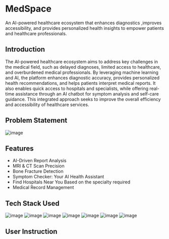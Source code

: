 # MedSpace
An AI-powered healthcare ecosystem that enhances diagnostics ,improves accessibility, and provides personalized health insights to empower patients and healthcare professionals.

## Introduction
The AI-powered healthcare ecosystem aims to address key challenges in the medical field, such as delayed diagnoses, limited access to healthcare, and overburdened medical professionals. By leveraging machine learning and AI, the platform enhances diagnostic accuracy, provides personalized health recommendations, and helps patients interpret medical reports. It also enables quick access to hospitals and specialists, while offering real-time assistance through an AI chatbot for symptom analysis and self-care guidance. This integrated approach seeks to improve the overall efficiency and accessibility of healthcare services.

## Problem Statement
![image](https://github.com/user-attachments/assets/a44a047b-4671-495e-959a-c55e90b3e6c8)

## Features
- AI-Driven Report Analysis
- MRI & CT Scan Precision
- Bone Fracture Detection
- Symptom Checker: Your AI Health Assistant
- Find Hospitals Near You Based on the specialty required
- Medical Record Management

## Tech Stack Used 

![image](https://img.shields.io/badge/Python-FFD43B?style=for-the-badge&logo=python&logoColor=blue) ![image](https://img.shields.io/badge/HTML5-E34F26?style=for-the-badge&logo=html5&logoColor=white) 
![image](https://img.shields.io/badge/JavaScript-323330?style=for-the-badge&logo=javascript&logoColor=F7DF1E) ![image](https://img.shields.io/badge/CSS3-1572B6?style=for-the-badge&logo=css3&logoColor=white)
![image](https://img.shields.io/badge/TensorFlow-FF6F00?style=for-the-badge&logo=tensorflow&logoColor=white) 
![image](https://img.shields.io/badge/-HuggingFace-FDEE21?style=for-the-badge&logo=HuggingFace&logoColor=black) ![image](https://img.shields.io/badge/Sqlite-003B57?style=for-the-badge&logo=sqlite&logoColor=white)
## User Instruction

